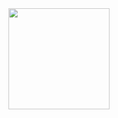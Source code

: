 <a href="[https://open.spotify.com/show/6YMJMAh8zJcCwHwe5kSmjT](https://open.spotify.com/album/28iSGTnbDa3i5wwEoCYg8c)">
  <img src="https://github.com/user-attachments/assets/0d764c3c-80da-44e3-8000-b37d6f57f9fd" width="200" height="200">
</a>

